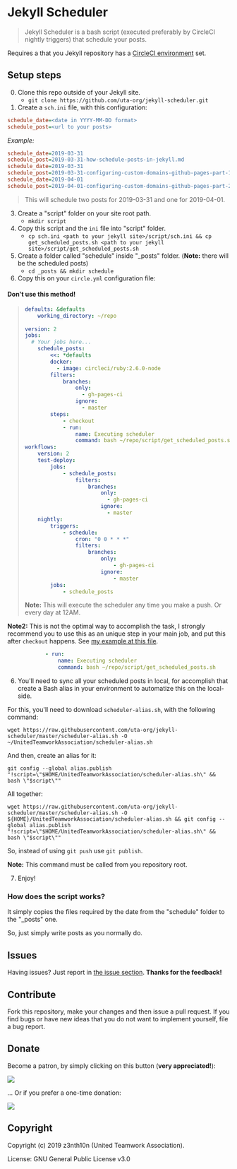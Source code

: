 # Jekyll Scheduler

> Jekyll Scheduler is a bash script (executed preferably by CircleCI nightly triggers) that schedule your posts.

Requires a that you Jekyll repository has a [CircleCI environment](https://z3nth10n.net/en/2019/03/20/jekyll-plugin-issue-with-github-pages) set.

## Setup steps

0. Clone this repo outside of your Jekyll site.
	- `git clone https://github.com/uta-org/jekyll-scheduler.git`
1. Create a `sch.ini` file, with this configuration:

```ini
schedule_date=<date in YYYY-MM-DD format>
schedule_post=<url to your posts>
```

*Example:*

```ini
schedule_date=2019-03-31
schedule_post=2019-03-31-how-schedule-posts-in-jekyll.md
schedule_date=2019-03-31
schedule_post=2019-03-31-configuring-custom-domains-github-pages-part-1.md
schedule_date=2019-04-01
schedule_post=2019-04-01-configuring-custom-domains-github-pages-part-2.md
```

> This will schedule two posts for 2019-03-31 and one for 2019-04-01.

3. Create a "script" folder on your site root path.
	- `mkdir script`
2. Copy this script and the `ini` file into "script" folder.
	- `cp sch.ini <path to your jekyll site>/script/sch.ini && cp get_scheduled_posts.sh <path to your jekyll site>/script/get_scheduled_posts.sh`
4. Create a folder called "schedule" inside "_posts" folder. (**Note:** there will be the scheduled posts)
	- `cd _posts && mkdir schedule`
5. Copy this on your `circle.yml` configuration file:

#### Don't use this method!

> ```yaml
> defaults: &defaults
>     working_directory: ~/repo
>     
> version: 2
> jobs:
>   # Your jobs here... 
>     schedule_posts:
>         <<: *defaults
>         docker:
>           - image: circleci/ruby:2.6.0-node
>         filters:
>             branches:
>                 only:
>                   - gh-pages-ci
>                 ignore:
>                   - master
>         steps:
>             - checkout 
>             - run:
>                 name: Executing scheduler
>                 command: bash ~/repo/script/get_scheduled_posts.sh
> workflows:
>     version: 2
>     test-deploy:
>         jobs:
>             - schedule_posts:
>                 filters:
>                     branches:
>                         only:
>                           - gh-pages-ci
>                         ignore:
>                           - master              
>     nightly:
>         triggers:
>             - schedule:
>                 cron: "0 0 * * *"
>                 filters:
>                     branches:
>                         only:
>                             - gh-pages-ci
>                         ignore:
>                             - master
>         jobs:
>             - schedule_posts
> ```
>
> **Note:** This will execute the scheduler any time you make a push. Or every day at 12AM.

**Note2:** This is not the optimal way to accomplish the task, I strongly recommend you to use this as an unique step in your main job, and put this after `checkout` happens. See [my example at this file](https://github.com/z3nth10n/z3nth10n.github.io/blob/4500f380cd722a25e83108d5335edb87a9a3274e/circle.yml#L23).

```yaml
            - run:
                name: Executing scheduler
                command: bash ~/repo/script/get_scheduled_posts.sh
```

6. You'll need to sync all your scheduled posts in local, for accomplish that create a Bash alias in your environment to automatize this on the local-side.

For this, you'll need to download `scheduler-alias.sh`, with the following command:

`wget https://raw.githubusercontent.com/uta-org/jekyll-scheduler/master/scheduler-alias.sh -O ~/UnitedTeamworkAssociation/scheduler-alias.sh`

And then, create an alias for it:

`git config --global alias.publish "!script=\"$HOME/UnitedTeamworkAssociation/scheduler-alias.sh\" && bash \"$script\""`

All together:

`wget https://raw.githubusercontent.com/uta-org/jekyll-scheduler/master/scheduler-alias.sh -O ${HOME}/UnitedTeamworkAssociation/scheduler-alias.sh && git config --global alias.publish "!script=\"$HOME/UnitedTeamworkAssociation/scheduler-alias.sh\" && bash \"$script\""`

So, instead of using `git push` use `git publish`.

**Note:** This command must be called from you repository root.

7. Enjoy!

### How does the script works?

It simply copies the files required by the date from the "schedule" folder to the "_posts" one.

So, just simply write posts as you normally do.

## Issues

Having issues? Just report in [the issue section](/issues). **Thanks for the feedback!**

## Contribute

Fork this repository, make your changes and then issue a pull request. If you find bugs or have new ideas that you do not want to implement yourself, file a bug report.

## Donate

Become a patron, by simply clicking on this button (**very appreciated!**):

[![](https://c5.patreon.com/external/logo/become_a_patron_button.png)](https://www.patreon.com/z3nth10n)

... Or if you prefer a one-time donation:

[![](https://www.paypalobjects.com/en_US/i/btn/btn_donateCC_LG.gif)](https://paypal.me/z3nth10n)

## Copyright

Copyright (c) 2019 z3nth10n (United Teamwork Association).

License: GNU General Public License v3.0